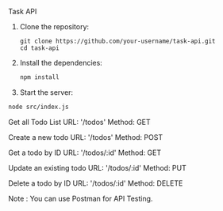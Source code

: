 Task API
1. Clone the repository:

    ```
    git clone https://github.com/your-username/task-api.git
    cd task-api
    ```

2. Install the dependencies:

    ```sh
    npm install
    ```
3. Start the server:

```sh
node src/index.js
```

Get all Todo List
URL: '/todos'
Method: GET

Create a new todo
URL: '/todos'
Method: POST

Get a todo by ID
URL: '/todos/:id'
Method: GET

Update an existing todo
URL: '/todos/:id'
Method: PUT

Delete a todo by ID
URL: '/todos/:id'
Method: DELETE

Note : You can use Postman for API Testing.
